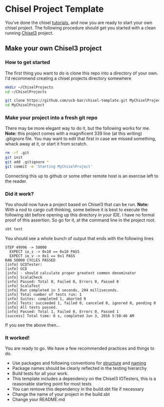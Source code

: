 Chisel Project Template
=======================

You've done the chisel [tutorials](https://github.com/ucb-bar/chisel-tutorial.git), and now you 
are ready to start your own chisel project.  The following procedure should get you started
with a clean running [Chisel3](https://github.com/ucb-bar/chisel3.git) project.

## Make your own Chisel3 project
### How to get started
The first thing you want to do is clone this repo into a directory of your own.  I'd recommend creating a chisel projects directory somewhere
```sh
mkdir ~/ChiselProjects
cd ~/ChiselProjects

git clone https://github.com/ucb-bar/chisel-template.git MyChiselProject
cd MyChiselProject
```
### Make your project into a fresh git repo
There may be more elegant way to do it, but the following works for me. **Note:** this project comes with a magnificent 339 line (at this writing) .gitignore file.
 You may want to edit that first in case we missed something, whack away at it, or start it from scratch.
```sh
rm -rf .git
git init
git add .gitignore *
git commit -m 'Starting MyChiselProject'
```
Connecting this up to github or some other remote host is an exercise left to the reader.
### Did it work?
You should now have a project based on Chisel3 that can be run.  **Note:** With a nod to cargo cult thinking, some believe 
it is best to execute the following sbt before opening up this directory in your IDE. I have no formal proof of this assertion.
So go for it, at the command line in the project root.
```sh
sbt test
```
You should see a whole bunch of output that ends with the following lines
```
STEP 49996 -> 50000
  EXPECT io_z -> 0x10 == 0x10 PASS
  EXPECT io_v -> 0x1 == 0x1 PASS
RAN 50000 CYCLES PASSED
[info] GCDTester:
[info] GCD
[info] - should calculate proper greatest common denominator
[info] ScalaCheck
[info] Passed: Total 0, Failed 0, Errors 0, Passed 0
[info] ScalaTest
[info] Run completed in 3 seconds, 294 milliseconds.
[info] Total number of tests run: 1
[info] Suites: completed 1, aborted 0
[info] Tests: succeeded 1, failed 0, canceled 0, ignored 0, pending 0
[info] All tests passed.
[info] Passed: Total 1, Failed 0, Errors 0, Passed 1
[success] Total time: 8 s, completed Jun 3, 2016 5:50:46 AM
```
If you see the above then...
### It worked!
You are ready to go. We have a few recommended practices and things to do.
* Use packages and following conventions for [structure](http://www.scala-sbt.org/0.13/docs/Directories.html) and [naming](http://docs.scala-lang.org/style/naming-conventions.html)
* Package names should be clearly reflected in the testing hierarchy
* Build tests for all your work.
 * This template includes a dependency on the Chisel3 IOTesters, this is a reasonable starting point for most tests
 * You can remove this dependency in the build.sbt file if necessary
* Change the name of your project in the build.sbt
* Change your README.md
